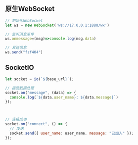 <!-- 
title: 30-WebSocket
sort: 
--> 

## 原生WebSocket

```js
// 初始化WebSocket
let ws = new WebSocket('ws://17.0.0.1:1880/wx')

// 监听消息事件
ws.onmessage=(msg)=>console.log(msg.data)

// 发送信息
ws.send("fzf404")
```

## SocketIO

```js
let socket = io(`${base_url}`);

// 接受数据处理
socket.on("message", (data) => {
  console.log(`${data.user_name}: ${data.message}`)
});



// 连接成功
socket.on("connect", () => {
  // 发送
  socket.send({ user_name: user_name, message: "已加入" });
});

```

